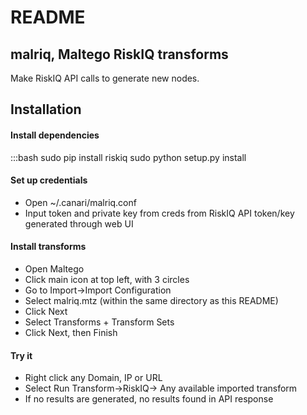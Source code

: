 # README

## malriq, Maltego RiskIQ transforms

Make RiskIQ API calls to generate new nodes.

## Installation

#### Install dependencies

:::bash
sudo pip install riskiq
sudo python setup.py install

#### Set up credentials
* Open ~/.canari/malriq.conf
* Input token and private key from creds from RiskIQ API token/key generated through web UI

#### Install transforms
* Open Maltego
* Click main icon at top left, with 3 circles
* Go to Import->Import Configuration
* Select malriq.mtz (within the same directory as this README)
* Click Next
* Select Transforms + Transform Sets
* Click Next, then Finish

#### Try it
* Right click any Domain, IP or URL
* Select Run Transform->RiskIQ-> Any available imported transform
* If no results are generated, no results found in API response

